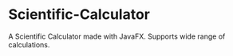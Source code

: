 # Scientific-Calculator
A Scientific Calculator made with JavaFX. Supports wide range of calculations.
